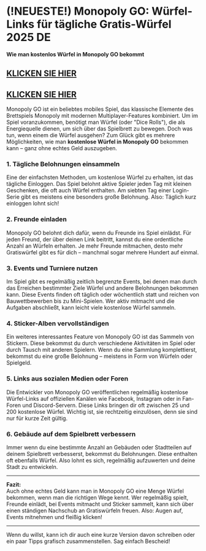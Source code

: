 # (!NEUESTE!) Monopoly GO: Würfel-Links für tägliche Gratis-Würfel 2025 DE

**Wie man kostenlos Würfel in Monopoly GO bekommt**

## [KLICKEN SIE HIER](https://lookerstudio.google.com/s/i0yFe1wQxjY)
## [KLICKEN SIE HIER](https://lookerstudio.google.com/s/i0yFe1wQxjY)


Monopoly GO ist ein beliebtes mobiles Spiel, das klassische Elemente des Brettspiels Monopoly mit modernen Multiplayer-Features kombiniert. Um im Spiel voranzukommen, benötigt man Würfel (oder "Dice Rolls"), die als Energiequelle dienen, um sich über das Spielbrett zu bewegen. Doch was tun, wenn einem die Würfel ausgehen? Zum Glück gibt es mehrere Möglichkeiten, wie man **kostenlose Würfel in Monopoly GO** bekommen kann – ganz ohne echtes Geld auszugeben.

### 1. **Tägliche Belohnungen einsammeln**

Eine der einfachsten Methoden, um kostenlose Würfel zu erhalten, ist das tägliche Einloggen. Das Spiel belohnt aktive Spieler jeden Tag mit kleinen Geschenken, die oft auch Würfel enthalten. Am siebten Tag einer Login-Serie gibt es meistens eine besonders große Belohnung. Also: Täglich kurz einloggen lohnt sich!

### 2. **Freunde einladen**

Monopoly GO belohnt dich dafür, wenn du Freunde ins Spiel einlädst. Für jeden Freund, der über deinen Link beitritt, kannst du eine ordentliche Anzahl an Würfeln erhalten. Je mehr Freunde mitmachen, desto mehr Gratiswürfel gibt es für dich – manchmal sogar mehrere Hundert auf einmal.

### 3. **Events und Turniere nutzen**

Im Spiel gibt es regelmäßig zeitlich begrenzte Events, bei denen man durch das Erreichen bestimmter Ziele Würfel und andere Belohnungen bekommen kann. Diese Events finden oft täglich oder wöchentlich statt und reichen von Bauwettbewerben bis zu Mini-Spielen. Wer aktiv mitmacht und die Aufgaben abschließt, kann leicht viele kostenlose Würfel sammeln.

### 4. **Sticker-Alben vervollständigen**

Ein weiteres interessantes Feature von Monopoly GO ist das Sammeln von Stickern. Diese bekommst du durch verschiedene Aktivitäten im Spiel oder durch Tausch mit anderen Spielern. Wenn du eine Sammlung komplettierst, bekommst du eine große Belohnung – meistens in Form von Würfeln oder Spielgeld.

### 5. **Links aus sozialen Medien oder Foren**

Die Entwickler von Monopoly GO veröffentlichen regelmäßig kostenlose Würfel-Links auf offiziellen Kanälen wie Facebook, Instagram oder in Fan-Foren und Discord-Servern. Diese Links bringen dir oft zwischen 25 und 200 kostenlose Würfel. Wichtig ist, sie rechtzeitig einzulösen, denn sie sind nur für kurze Zeit gültig.

### 6. **Gebäude auf dem Spielbrett verbessern**

Immer wenn du eine bestimmte Anzahl an Gebäuden oder Stadtteilen auf deinem Spielbrett verbesserst, bekommst du Belohnungen. Diese enthalten oft ebenfalls Würfel. Also lohnt es sich, regelmäßig aufzuwerten und deine Stadt zu entwickeln.

---

**Fazit:**  
Auch ohne echtes Geld kann man in Monopoly GO eine Menge Würfel bekommen, wenn man die richtigen Wege kennt. Wer regelmäßig spielt, Freunde einlädt, bei Events mitmacht und Sticker sammelt, kann sich über einen ständigen Nachschub an Gratiswürfeln freuen. Also: Augen auf, Events mitnehmen und fleißig klicken!

---

Wenn du willst, kann ich dir auch eine kurze Version davon schreiben oder ein paar Tipps grafisch zusammenstellen. Sag einfach Bescheid!

